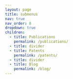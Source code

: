 ```yaml
---
layout: page
title: submenus
nav: true
nav_order: 8
dropdown: true
children:
  - title: Publications
    permalink: /publications/
  - title: divider
  - title: Patents
    permalink: /patents/
  - title: divider
  - title: Blog
    permalink: /blog/
---
```

